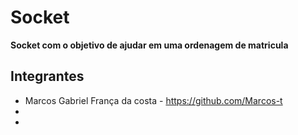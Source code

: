 # Socket

__Socket com o objetivo de ajudar em uma ordenagem de matricula__
 
## Integrantes

* Marcos Gabriel França da costa - https://github.com/Marcos-t
*
*
